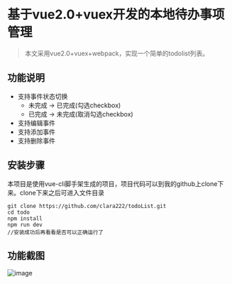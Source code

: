 # 基于vue2.0+vuex开发的本地待办事项管理

> 本文采用vue2.0+vuex+webpack，实现一个简单的todolist列表。

## 功能说明
- 支持事件状态切换
	- 未完成 -> 已完成(勾选checkbox)
	- 已完成 -> 未完成(取消勾选checkbox)
- 支持编辑事件
- 支持添加事件
- 支持删除事件

## 安装步骤
本项目是使用vue-cli脚手架生成的项目，项目代码可以到我的github上clone下来。clone下来之后可进入文件目录

	git clone https://github.com/clara222/todoList.git
	cd todo
	npm install
	npm run dev
	//安装成功后再看看是否可以正确运行了

## 功能截图

![image](https://raw.githubusercontent.com/clara222/todoList/master/screenshots/1.gif)
